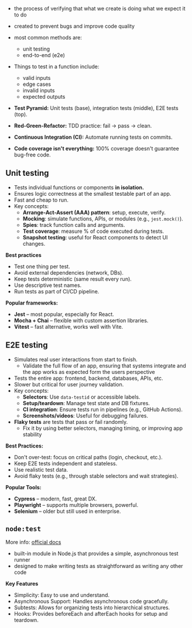 - the process of verifying that what we create is doing what we expect it to do
- created to prevent bugs and improve code quality
- most common methods are:
  - unit testing
  - end-to-end (e2e)
- Things to test in a function include:

  - valid inputs
  - edge cases
  - invalid inputs
  - expected outputs

- **Test Pyramid:** Unit tests (base), integration tests (middle), E2E tests (top).
- **Red-Green-Refactor:** TDD practice: fail → pass → clean.
- **Continuous Integration (CI):** Automate running tests on commits.
- **Code coverage isn't everything:** 100% coverage doesn't guarantee bug-free code.

## Unit testing

- Tests individual functions or components **in isolation.**
- Ensures logic correctness at the smallest testable part of an app.
- Fast and cheap to run.
- Key concepts:
  - **Arrange-Act-Assert (AAA) pattern**: setup, execute, verify.
  - **Mocking**: simulate functions, APIs, or modules (e.g., `jest.mock()`).
  - **Spies**: track function calls and arguments.
  - **Test coverage**: measure % of code executed during tests.
  - **Snapshot testing**: useful for React components to detect UI changes.

**Best practices**

- Test one thing per test.
- Avoid external dependencies (network, DBs).
- Keep tests deterministic (same result every run).
- Use descriptive test names.
- Run tests as part of CI/CD pipeline.

**Popular frameworks:**

- **Jest** – most popular, especially for React.
- **Mocha + Chai** – flexible with custom assertion libraries.
- **Vitest** – fast alternative, works well with Vite.

## E2E testing

- Simulates real user interactions from start to finish.
  - Validate the full flow of an app, ensuring that systems integrate and the app works as expected form the users perspective
- Tests the entire app: frontend, backend, databases, APIs, etc.
- Slower but critical for user journey validation.
- Key concepts:
  - **Selectors**: Use `data-testid` or accessible labels.
  - **Setup/teardown**: Manage test state and DB fixtures.
  - **CI integration**: Ensure tests run in pipelines (e.g., GitHub Actions).
  - **Screenshots/videos**: Useful for debugging failures.
- **Flaky tests** are tests that pass or fail randomly.
  - Fix it by using better selectors, managing timing, or improving app stability

**Best Practices:**

- Don't over-test: focus on critical paths (login, checkout, etc.).
- Keep E2E tests independent and stateless.
- Use realistic test data.
- Avoid flaky tests (e.g., through stable selectors and wait strategies).

**Popular Tools:**

- **Cypress** – modern, fast, great DX.
- **Playwright** – supports multiple browsers, powerful.
- **Selenium** – older but still used in enterprise.

## `node:test`

More info: [official docs](https://nodejs.org/en/learn/test-runner/using-test-runner)

- built-in module in Node.js that provides a simple, asynchronous test runner
- designed to make writing tests as straightforward as writing any other code

**Key Features**

- Simplicity: Easy to use and understand.
- Asynchronous Support: Handles asynchronous code gracefully.
- Subtests: Allows for organizing tests into hierarchical structures.
- Hooks: Provides beforeEach and afterEach hooks for setup and teardown.
